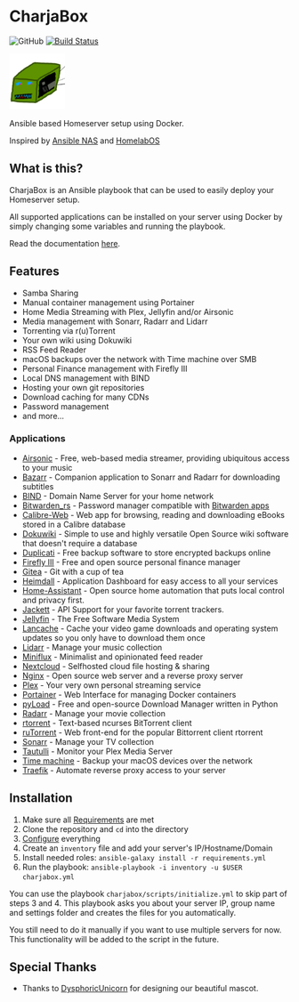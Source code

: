 # CharjaBox
![GitHub](https://img.shields.io/github/license/CherryKitten/CharjaBox)
[![Build Status](https://travis-ci.com/CherryKitten/CharjaBox.svg?branch=master)](https://travis-ci.com/CherryKitten/CharjaBox)

<img src='docs/img/mascot.png' alt='CharjaBox mascot' width="100"/>

Ansible based Homeserver setup using Docker.

Inspired by [Ansible NAS](https://github.com/davestephens/ansible-nas) and [HomelabOS](https://gitlab.com/NickBusey/HomelabOS)

## What is this?

CharjaBox is an Ansible playbook that can be used to easily deploy your Homeserver setup.

All supported applications can be installed on your server using Docker by simply changing some variables and running the playbook.

Read the documentation [here](https://cherrykitten.github.io/CharjaBox).

## Features

* Samba Sharing
* Manual container management using Portainer
* Home Media Streaming with Plex, Jellyfin and/or Airsonic
* Media management with Sonarr, Radarr and Lidarr
* Torrenting via r(u)Torrent
* Your own wiki using Dokuwiki
* RSS Feed Reader
* macOS backups over the network with Time machine over SMB
* Personal Finance management with Firefly III
* Local DNS management with BIND
* Hosting your own git repositories
* Download caching for many CDNs
* Password management
* and more...

### Applications

* [Airsonic](https://airsonic.github.io/) - Free, web-based media streamer, providing ubiquitous access to your music
* [Bazarr](https://github.com/morpheus65535/bazarr) - Companion application to Sonarr and Radarr for downloading subtitles
* [BIND](https://www.isc.org/bind/) - Domain Name Server for your home network
* [Bitwarden_rs](https://github.com/dani-garcia/bitwarden_rs) - Password manager compatible with [Bitwarden apps](https://bitwarden.com/)
* [Calibre-Web](https://github.com/janeczku/calibre-web) - Web app for browsing, reading and downloading eBooks stored in a Calibre database 
* [Dokuwiki](https://www.dokuwiki.org/dokuwiki) - Simple to use and highly versatile Open Source wiki software that doesn't require a database
* [Duplicati](https://www.duplicati.com/) - Free backup software to store encrypted backups online
* [Firefly III](https://firefly-iii.org/) - Free and open source personal finance manager
* [Gitea](https://gitea.io/) - Git with a cup of tea
* [Heimdall](https://heimdall.site/) - Application Dashboard for easy access to all your services
* [Home-Assistant](https://www.home-assistant.io/hassio/) - Open source home automation that puts local control and privacy first. 
* [Jackett](https://github.com/Jackett/Jackett) - API Support for your favorite torrent trackers.
* [Jellyfin](http://jellyfin.org/) - The Free Software Media System
* [Lancache](https://github.com/lancachenet/monolithic) - Cache your video game downloads and operating system updates so you only have to download them once
* [Lidarr](https://lidarr.audio/) - Manage your music collection
* [Miniflux](https://miniflux.app/) - Minimalist and opinionated feed reader
* [Nextcloud](https://nextcloud.com/) - Selfhosted cloud file hosting & sharing
* [Nginx](https://www.nginx.com/) - Open source web server and a reverse proxy server
* [Plex](https://www.plex.tv/) - Your very own personal streaming service
* [Portainer](https://portainer.io/) - Web Interface for managing Docker containers
* [pyLoad](https://pyload.net/) - Free and open-source Download Manager written in Python
* [Radarr](https://radarr.video/#home) - Manage your movie collection
* [rtorrent](https://github.com/rakshasa/rtorrent) - Text-based ncurses BitTorrent client
* [ruTorrent](https://github.com/Novik/ruTorrent) - Web front-end for the popular Bittorrent client rtorrent
* [Sonarr](https://sonarr.tv/) - Manage your TV collection
* [Tautulli](https://tautulli.com/) - Monitor your Plex Media Server
* [Time machine](https://github.com/awlx/samba-timemachine) - Backup your macOS devices over the network
* [Traefik](https://containo.us/traefik/) - Automate reverse proxy access to your server


## Installation

1. Make sure all [Requirements](https://cherrykitten.github.io/CharjaBox/#requirements/) are met
2. Clone the repository and `cd` into the directory
3. [Configure](https://cherrykitten.github.io/CharjaBox/#configuration/) everything
4. Create an `inventory` file and add your server's IP/Hostname/Domain
5. Install needed roles: `ansible-galaxy install -r requirements.yml`
6. Run the playbook: `ansible-playbook -i inventory -u $USER charjabox.yml`

You can use the playbook `charjabox/scripts/initialize.yml` to skip part of steps 3 and 4. This playbook asks you about your server IP, group name and settings folder and creates the files for you automatically.

You still need to do it manually if you want to use multiple servers for now. This functionality will be added to the script in the future.

## Special Thanks

* Thanks to [DysphoricUnicorn](https://github.com/DysphoricUnicorn) for designing our beautiful mascot.
